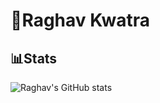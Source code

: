 # 🌸Raghav Kwatra

## 📊Stats
![Raghav's GitHub stats](https://github-readme-stats.vercel.app/api?username=raghavkwatra&show_icons=true&theme=tokyonight)
